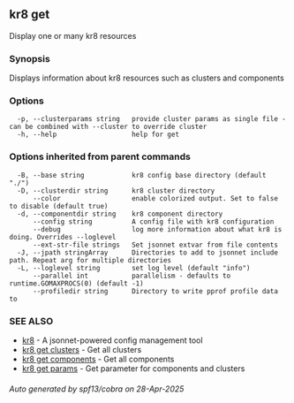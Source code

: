 ## kr8 get

Display one or many kr8 resources

### Synopsis

Displays information about kr8 resources such as clusters and components

### Options

```
  -p, --clusterparams string   provide cluster params as single file - can be combined with --cluster to override cluster
  -h, --help                   help for get
```

### Options inherited from parent commands

```
  -B, --base string            kr8 config base directory (default "./")
  -D, --clusterdir string      kr8 cluster directory
      --color                  enable colorized output. Set to false to disable (default true)
  -d, --componentdir string    kr8 component directory
      --config string          A config file with kr8 configuration
      --debug                  log more information about what kr8 is doing. Overrides --loglevel
      --ext-str-file strings   Set jsonnet extvar from file contents
  -J, --jpath stringArray      Directories to add to jsonnet include path. Repeat arg for multiple directories
  -L, --loglevel string        set log level (default "info")
      --parallel int           parallelism - defaults to runtime.GOMAXPROCS(0) (default -1)
      --profiledir string      Directory to write pprof profile data to
```

### SEE ALSO

* [kr8](kr8.md)	 - A jsonnet-powered config management tool
* [kr8 get clusters](kr8_get_clusters.md)	 - Get all clusters
* [kr8 get components](kr8_get_components.md)	 - Get all components
* [kr8 get params](kr8_get_params.md)	 - Get parameter for components and clusters

###### Auto generated by spf13/cobra on 28-Apr-2025
